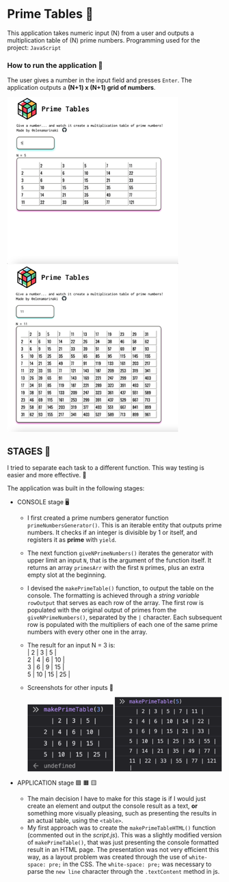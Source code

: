 # Prime Tables 🧩

This application takes numeric input (N) from a user and outputs a multiplication table of (N) prime numbers.
Programming used for the project: `JavaScript`

### How to run the application 🎲

The user gives a number in the input field and presses `Enter`. The application outputs a **(N+1) x (N+1) grid of numbers**.

<img src="app-screenshots/screen_3.png" width="400"/>
<img src="app-screenshots/screen_4.png" width="400"/>

## STAGES 🧱

I tried to separate each task to a different function. This way testing is easier and more effective. 🔬

The application was built in the following stages:

- CONSOLE stage 🖥

  - I first created a prime numbers generator function `primeNumbersGenerator()`. This is an iterable entity that outputs prime numbers. It checks if an integer is divisible by 1 or itself, and registers it as **prime** with `yield`.
  - The next function `giveNPrimeNumbers()` iterates the generator with upper limit an input `N`, that is the argument of the function itself. It returns an array `primesArr` with the first `N` primes, plus an extra empty slot at the beginning.
  - I devised the `makePrimeTable()` function, to output the table on the console. The formatting is achieved through a _string variable_ `rowOutput` that serves as each row of the array. The first row is populated with the original output of primes from the `giveNPrimeNumbers()`, separated by the `|` character. Each subsequent row is populated with the multipliers of each one of the same prime numbers with every other one in the array.
  - The result for an input N = 3 is:<br />
    | 2 | 3 | 5 |<br />
    2 | 4 | 6 | 10 |<br />
    3 | 6 | 9 | 15 |<br />
    5 | 10 | 15 | 25 |<br />

  - Screenshots for other inputs 🧮

    <img src="app-screenshots/screen_1.png" width="200"/>
    
    <img src="app-screenshots/screen_2.png" width="250"/>

- APPLICATION stage 🟪 🟧 🟨

  - The main decision I have to make for this stage is if I would just create an element and output the console result as a text, **or** something more visually pleasing, such as presenting the results in an actual table, using the `<table>`.
  - My first approach was to create the `makePrimeTableHTML()` function (commented out in the *script.js*). This was a slightly modified version of `makePrimeTable()`, that was just presenting the console formatted result in an HTML page. The presentation was not very efficient this way, as a layout problem was created through the use of `white-space: pre;` in the CSS. The `white-space: pre;` was necessary to parse the `new line` character through the `.textContent` method in js.